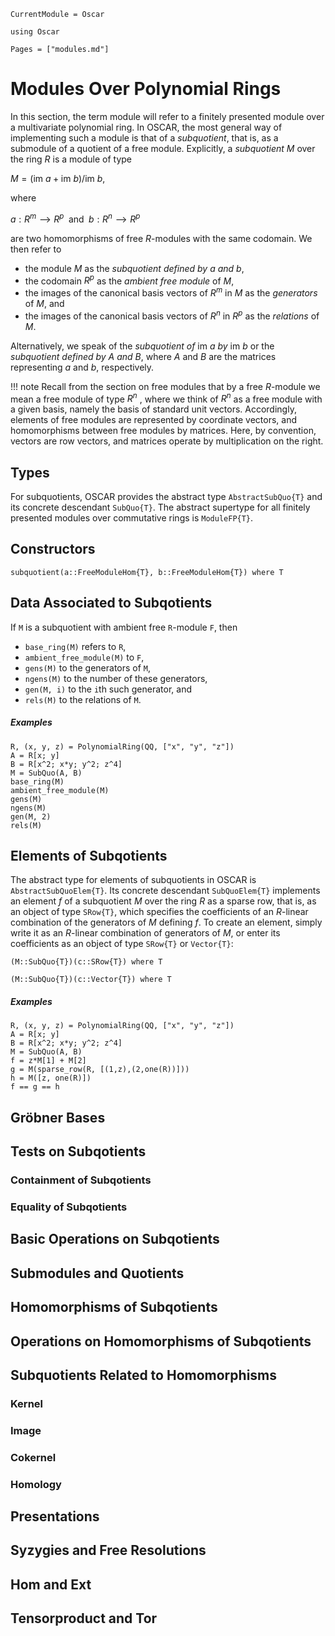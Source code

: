 ```@meta
CurrentModule = Oscar
```

```@setup oscar
using Oscar
```

```@contents
Pages = ["modules.md"]
```

# Modules Over Polynomial Rings

In this section, the term module will refer to a finitely presented module over a multivariate polynomial ring.
In OSCAR, the most general way of implementing such a module is that of a *subquotient*, that is,
as a submodule of a quotient of a free module. Explicitly, a *subquotient* $M$ over the ring $R$ is a module of type

$M = (\text{im } a + \text{im } b)/\text{im } b,$

where

$a:R^m ⟶R^p \;\text{ and }\; b:R^n ⟶R^p$

are two homomorphisms of free $R$-modules with the same codomain. We then refer to
- the module $M$ as the *subquotient defined by $a$ and $b$*,
- the codomain $R^p$ as the *ambient free module* of $M$,
- the images of the canonical basis vectors of $R^m$ in $M$ as the *generators* of $M$, and
- the images of the canonical basis vectors of $R^n$ in $R^p$ as the *relations* of $M$.

Alternatively, we speak of the *subquotient of* $\text{im } a$ *by* $\text{im } b$ or the
*subquotient defined by $A$ and $B$*, where $A$ and $B$ are the matrices representing
$a$ and $b$, respectively. 

!!! note
    Recall from the section on free modules that by a free $R$-module we mean a free
    module of type $R^n$ , where we think of $R^n$ as a free module with a given
	basis, namely the basis of standard unit vectors. Accordingly, elements of free modules
	are represented by coordinate vectors, and homomorphisms between free modules by
	matrices. Here, by convention, vectors are row vectors, and matrices operate by
	multiplication on the right.

## Types

For subquotients, OSCAR provides the abstract type `AbstractSubQuo{T}` and its concrete
descendant `SubQuo{T}`. The abstract supertype for all finitely presented modules over
commutative rings is `ModuleFP{T}`.

## Constructors

```@docs
subquotient(a::FreeModuleHom{T}, b::FreeModuleHom{T}) where T
```

## Data Associated to Subqotients

If `M` is a subquotient with ambient free `R`-module `F`, then

- `base_ring(M)` refers to `R`,
- `ambient_free_module(M)` to `F`,
- `gens(M)` to the generators of `M`, 
- `ngens(M)` to the number of these generators, 
- `gen(M, i)` to the `i`th such generator, and
- `rels(M)` to the relations of `M`.

##### Examples

```@repl oscar
R, (x, y, z) = PolynomialRing(QQ, ["x", "y", "z"])
A = R[x; y]
B = R[x^2; x*y; y^2; z^4]
M = SubQuo(A, B)
base_ring(M)
ambient_free_module(M)
gens(M)
ngens(M)
gen(M, 2)
rels(M)
```

## Elements of Subqotients

The abstract type for elements of subquotients in OSCAR is `AbstractSubQuoElem{T}`.
Its concrete descendant `SubQuoElem{T}` implements an element $f$ of a subquotient
$M$ over the ring $R$ as a sparse row, that is, as an object of type `SRow{T}`, which
specifies the coefficients of an $R$-linear combination of the generators of $M$
defining $f$. To create an element, simply write it as an $R$-linear combination
of generators of $M$, or enter its coefficients as an object of type
`SRow{T}` or `Vector{T}`: 

```@julia
(M::SubQuo{T})(c::SRow{T}) where T
```

```@julia
(M::SubQuo{T})(c::Vector{T}) where T
```

##### Examples

```@repl oscar
R, (x, y, z) = PolynomialRing(QQ, ["x", "y", "z"])
A = R[x; y]
B = R[x^2; x*y; y^2; z^4]
M = SubQuo(A, B)
f = z*M[1] + M[2]
g = M(sparse_row(R, [(1,z),(2,one(R))]))
h = M([z, one(R)])
f == g == h
```



## Gröbner Bases



## Tests on Subqotients

### Containment of Subqotients


### Equality of Subqotients


## Basic Operations on Subqotients



## Submodules and Quotients



## Homomorphisms of Subqotients



## Operations on Homomorphisms of Subqotients



## Subquotients Related to Homomorphisms

### Kernel



### Image



### Cokernel


### Homology




## Presentations


## Syzygies and Free Resolutions



## Hom and Ext



## Tensorproduct and Tor







